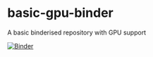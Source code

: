# basic-gpu-binder
A basic binderised repository with GPU support


[![Binder](https://mybinder.org/badge_logo.svg)](https://mybinder.org/v2/gh/volkerH/basic-gpu-binder/master?filepath=check-for-gpu-usage.ipynb)
